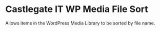 # Castlegate IT WP Media File Sort #

Allows items in the WordPress Media Library to be sorted by file name.
